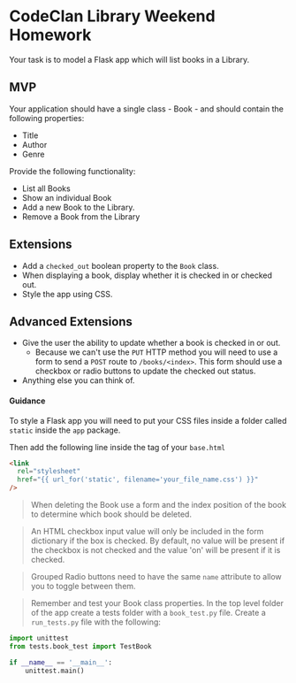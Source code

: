 # CodeClan Library Weekend Homework

Your task is to model a Flask app which will list books in a Library.

## MVP

Your application should have a single class - Book - and should contain the following properties:

- Title
- Author
- Genre

Provide the following functionality:

- List all Books
- Show an individual Book
- Add a new Book to the Library.
- Remove a Book from the Library

## Extensions

- Add a `checked_out` boolean property to the `Book` class.
- When displaying a book, display whether it is checked in or checked out.
- Style the app using CSS.

## Advanced Extensions

- Give the user the ability to update whether a book is checked in or out.
  - Because we can't use the `PUT` HTTP method you will need to use a form to send a `POST` route to `/books/<index>`. This form should use a checkbox or radio buttons to update the checked out status.
- Anything else you can think of.

#### Guidance

To style a Flask app you will need to put your CSS files inside a folder called `static` inside the `app` package.

Then add the following line inside the <HEAD> tag of your `base.html`

```html
<link
  rel="stylesheet"
  href="{{ url_for('static', filename='your_file_name.css') }}"
/>
```

> When deleting the Book use a form and the index position of the book to determine which book should be deleted.

> An HTML checkbox input value will only be included in the form dictionary if the box is checked. By default, no value will be present if the checkbox is not checked and the value 'on' will be present if it is checked.

> Grouped Radio buttons need to have the same `name` attribute to allow you to toggle between them.

> Remember and test your Book class properties. In the top level folder of the app create a tests folder with a `book_test.py` file. Create a `run_tests.py` file with the following:

```python
import unittest
from tests.book_test import TestBook

if __name__ == '__main__':
    unittest.main()
```
